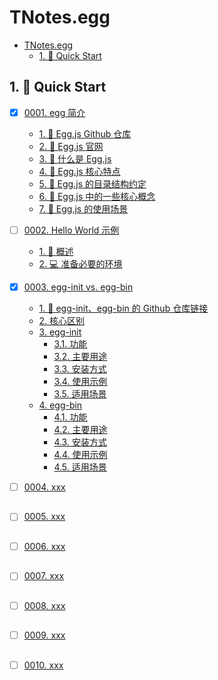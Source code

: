 # TNotes.egg

<!-- region:toc -->
- [TNotes.egg](#tnotesegg)
  - [1. 🚀 Quick Start](#1--quick-start)
<!-- endregion:toc -->

## 1. 🚀 Quick Start

- [x] [0001. egg 简介](https://github.com/Tdahuyou/TNotes.egg/tree/main/notes/0001.%20egg%20%E7%AE%80%E4%BB%8B/README.md) <!-- [locale](./notes/0001.%20egg%20%E7%AE%80%E4%BB%8B/README.md) -->  
  - [1. 🔗 Egg.js Github 仓库](https://github.com/Tdahuyou/TNotes.egg/tree/main/notes/0001.%20egg%20%E7%AE%80%E4%BB%8B/README.md#1--eggjs-github-仓库)
  - [2. 🔗 Egg.js 官网](https://github.com/Tdahuyou/TNotes.egg/tree/main/notes/0001.%20egg%20%E7%AE%80%E4%BB%8B/README.md#2--eggjs-官网)
  - [3. 📒 什么是 Egg.js](https://github.com/Tdahuyou/TNotes.egg/tree/main/notes/0001.%20egg%20%E7%AE%80%E4%BB%8B/README.md#3--什么是-eggjs)
  - [4. 📒 Egg.js 核心特点](https://github.com/Tdahuyou/TNotes.egg/tree/main/notes/0001.%20egg%20%E7%AE%80%E4%BB%8B/README.md#4--eggjs-核心特点)
  - [5. 📒 Egg.js 的目录结构约定](https://github.com/Tdahuyou/TNotes.egg/tree/main/notes/0001.%20egg%20%E7%AE%80%E4%BB%8B/README.md#5--eggjs-的目录结构约定)
  - [6. 📒 Egg.js 中的一些核心概念](https://github.com/Tdahuyou/TNotes.egg/tree/main/notes/0001.%20egg%20%E7%AE%80%E4%BB%8B/README.md#6--eggjs-中的一些核心概念)
  - [7. 📒 Egg.js 的使用场景](https://github.com/Tdahuyou/TNotes.egg/tree/main/notes/0001.%20egg%20%E7%AE%80%E4%BB%8B/README.md#7--eggjs-的使用场景)
  

- [ ] [0002. Hello World 示例](https://github.com/Tdahuyou/TNotes.egg/tree/main/notes/0002.%20Hello%20World%20%E7%A4%BA%E4%BE%8B/README.md) <!-- [locale](./notes/0002.%20Hello%20World%20%E7%A4%BA%E4%BE%8B/README.md) -->  
  - [1. 📒 概述](https://github.com/Tdahuyou/TNotes.egg/tree/main/notes/0002.%20Hello%20World%20%E7%A4%BA%E4%BE%8B/README.md#1--概述)
  - [2. 💻 准备必要的环境](https://github.com/Tdahuyou/TNotes.egg/tree/main/notes/0002.%20Hello%20World%20%E7%A4%BA%E4%BE%8B/README.md#2--准备必要的环境)
  

- [x] [0003. egg-init vs. egg-bin](https://github.com/Tdahuyou/TNotes.egg/tree/main/notes/0003.%20egg-init%20vs.%20egg-bin/README.md) <!-- [locale](./notes/0003.%20egg-init%20vs.%20egg-bin/README.md) -->  
  - [1. 🔗 egg-init、egg-bin 的 Github 仓库链接](https://github.com/Tdahuyou/TNotes.egg/tree/main/notes/0003.%20egg-init%20vs.%20egg-bin/README.md#1--egg-initegg-bin-的-github-仓库链接)
  - [2. 核心区别](https://github.com/Tdahuyou/TNotes.egg/tree/main/notes/0003.%20egg-init%20vs.%20egg-bin/README.md#2-核心区别)
  - [3. egg-init](https://github.com/Tdahuyou/TNotes.egg/tree/main/notes/0003.%20egg-init%20vs.%20egg-bin/README.md#3-egg-init)
    - [3.1. 功能](https://github.com/Tdahuyou/TNotes.egg/tree/main/notes/0003.%20egg-init%20vs.%20egg-bin/README.md#31-功能)
    - [3.2. 主要用途](https://github.com/Tdahuyou/TNotes.egg/tree/main/notes/0003.%20egg-init%20vs.%20egg-bin/README.md#32-主要用途)
    - [3.3. 安装方式](https://github.com/Tdahuyou/TNotes.egg/tree/main/notes/0003.%20egg-init%20vs.%20egg-bin/README.md#33-安装方式)
    - [3.4. 使用示例](https://github.com/Tdahuyou/TNotes.egg/tree/main/notes/0003.%20egg-init%20vs.%20egg-bin/README.md#34-使用示例)
    - [3.5. 适用场景](https://github.com/Tdahuyou/TNotes.egg/tree/main/notes/0003.%20egg-init%20vs.%20egg-bin/README.md#35-适用场景)
  - [4. egg-bin](https://github.com/Tdahuyou/TNotes.egg/tree/main/notes/0003.%20egg-init%20vs.%20egg-bin/README.md#4-egg-bin)
    - [4.1. 功能](https://github.com/Tdahuyou/TNotes.egg/tree/main/notes/0003.%20egg-init%20vs.%20egg-bin/README.md#41-功能)
    - [4.2. 主要用途](https://github.com/Tdahuyou/TNotes.egg/tree/main/notes/0003.%20egg-init%20vs.%20egg-bin/README.md#42-主要用途)
    - [4.3. 安装方式](https://github.com/Tdahuyou/TNotes.egg/tree/main/notes/0003.%20egg-init%20vs.%20egg-bin/README.md#43-安装方式)
    - [4.4. 使用示例](https://github.com/Tdahuyou/TNotes.egg/tree/main/notes/0003.%20egg-init%20vs.%20egg-bin/README.md#44-使用示例)
    - [4.5. 适用场景](https://github.com/Tdahuyou/TNotes.egg/tree/main/notes/0003.%20egg-init%20vs.%20egg-bin/README.md#45-适用场景)
  

- [ ] [0004. xxx](https://github.com/Tdahuyou/TNotes.egg/tree/main/notes/0004.%20xxx/README.md) <!-- [locale](./notes/0004.%20xxx/README.md) -->  
  
  
  ##
  
  

- [ ] [0005. xxx](https://github.com/Tdahuyou/TNotes.egg/tree/main/notes/0005.%20xxx/README.md) <!-- [locale](./notes/0005.%20xxx/README.md) -->  
  
  
  ##
  
  

- [ ] [0006. xxx](https://github.com/Tdahuyou/TNotes.egg/tree/main/notes/0006.%20xxx/README.md) <!-- [locale](./notes/0006.%20xxx/README.md) -->  
  
  
  ##
  
  

- [ ] [0007. xxx](https://github.com/Tdahuyou/TNotes.egg/tree/main/notes/0007.%20xxx/README.md) <!-- [locale](./notes/0007.%20xxx/README.md) -->  
  
  
  ##
  
  

- [ ] [0008. xxx](https://github.com/Tdahuyou/TNotes.egg/tree/main/notes/0008.%20xxx/README.md) <!-- [locale](./notes/0008.%20xxx/README.md) -->  
  
  
  ##
  
  

- [ ] [0009. xxx](https://github.com/Tdahuyou/TNotes.egg/tree/main/notes/0009.%20xxx/README.md) <!-- [locale](./notes/0009.%20xxx/README.md) -->  
  
  
  ##
  
  

- [ ] [0010. xxx](https://github.com/Tdahuyou/TNotes.egg/tree/main/notes/0010.%20xxx/README.md) <!-- [locale](./notes/0010.%20xxx/README.md) -->  
  
  
  ##
  
  

